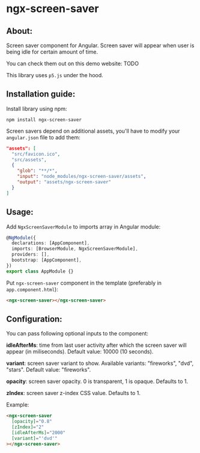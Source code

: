 # ngx-screen-saver

## About:

Screen saver component for Angular.
Screen saver will appear when user is being idle for certain amount of time.

You can check them out on this demo website: TODO

This library uses `p5.js` under the hood.

## Installation guide:

Install library using npm:

`npm install ngx-screen-saver`

Screen savers depend on additional assets, you'll have to modify your `angular.json` file to add them:

```json
"assets": [
  "src/favicon.ico",
  "src/assets",
  {
    "glob": "**/*",
    "input": "node_modules/ngx-screen-saver/assets",
    "output": "assets/ngx-screen-saver"
  }
]
```

<!-- You will also need to install p5.js peer dependency:

`npm install p5.js` -->

## Usage:

Add `NgxScreenSaverModule` to imports array in Angular module:

```ts
@NgModule({
  declarations: [AppComponent],
  imports: [BrowserModule, NgxScreenSaverModule],
  providers: [],
  bootstrap: [AppComponent],
})
export class AppModule {}
```

Put `ngx-screen-saver` component in the template (preferably in `app.component.html`):

```html
<ngx-screen-saver></ngx-screen-saver>
```

## Configuration:

You can pass following optional inputs to the component:

**idleAfterMs**: time from last user activity after which the screen saver will appear (in miliseconds).
Default value: 10000 (10 seconds).

**variant**: screen saver variant to show. Available variants: "fireworks", "dvd", "stars".
Default value: "fireworks".

**opacity**: screen saver opacity. 0 is transparent, 1 is opaque. Defaults to 1.

**zIndex**: screen saver z-index CSS value. Defaults to 1.

Example:

```html
<ngx-screen-saver
  [opacity]="0.8"
  [zIndex]="2"
  [idleAfterMs]="2000"
  [variant]="'dvd'"
></ngx-screen-saver>
```
